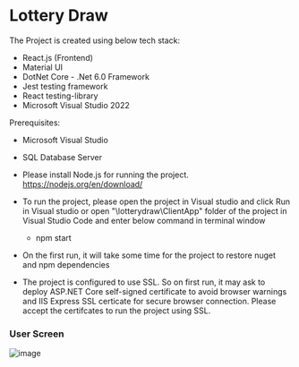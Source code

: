 # Lottery Draw

The Project is created using below tech stack:
- React.js (Frontend)
- Material UI
- DotNet Core - .Net 6.0 Framework
- Jest testing framework
- React testing-library
- Microsoft Visual Studio 2022


Prerequisites:

- Microsoft Visual Studio
- SQL Database Server
- Please install Node.js for running the project. 
  https://nodejs.org/en/download/

- To run the project, please open the project in Visual studio and click Run in Visual studio or open "\lotterydraw\ClientApp" folder of the project in Visual Studio Code and enter below command in terminal window

  - npm start

- On the first run, it will take some time for the project to restore nuget and npm dependencies

- The project is configured to use SSL. So on first run, it may ask to deploy ASP.NET Core self-signed certificate to avoid browser warnings and IIS Express SSL certicate for secure browser connection. Please accept the certifcates to run the project using SSL.




### User Screen

![image](https://user-images.githubusercontent.com/61348196/202344519-556ecfc9-b8ce-4e9b-b1a5-3ce27e5ebad5.png)

